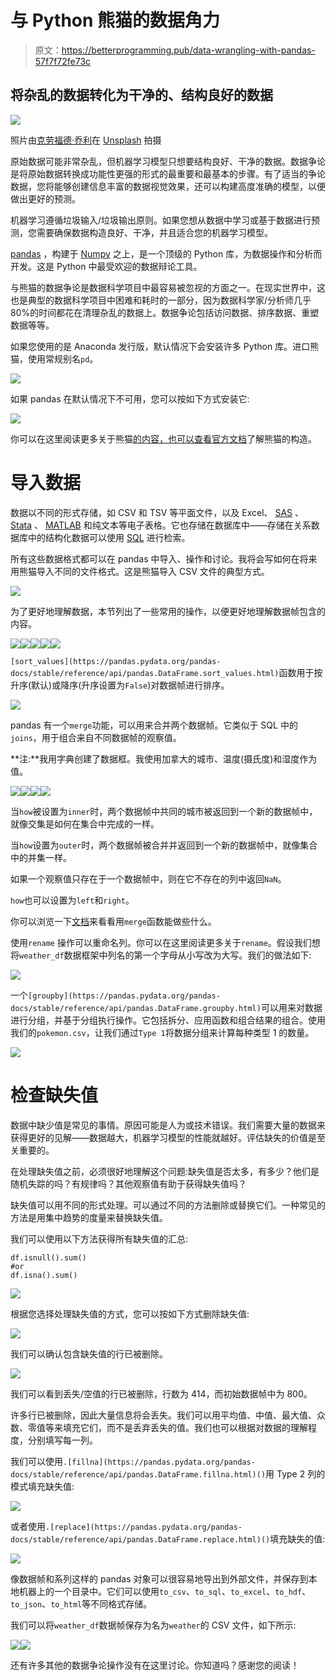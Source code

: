 # 与 Python 熊猫的数据角力

> 原文：<https://betterprogramming.pub/data-wrangling-with-pandas-57f7f72fe73c>

## 将杂乱的数据转化为干净的、结构良好的数据

![](img/42353eac039956c43cacaa0407387af7.png)

照片由[克劳福德·乔利](https://unsplash.com/@crawford?utm_source=medium&utm_medium=referral)在 [Unsplash](https://unsplash.com?utm_source=medium&utm_medium=referral) 拍摄

原始数据可能非常杂乱，但机器学习模型只想要结构良好、干净的数据。数据争论是将原始数据转换成功能性更强的形式的最重要和最基本的步骤。有了适当的争论数据，您将能够创建信息丰富的数据视觉效果，还可以构建高度准确的模型，以便做出更好的预测。

机器学习遵循垃圾输入/垃圾输出原则。如果您想从数据中学习或基于数据进行预测，您需要确保数据构造良好、干净，并且适合您的机器学习模型。

[pandas](https://pandas.pydata.org/) ，构建于 [Numpy](https://numpy.org/) 之上，是一个顶级的 Python 库，为数据操作和分析而开发。这是 Python 中最受欢迎的数据辩论工具。

与熊猫的数据争论是数据科学项目中最容易被忽视的方面之一。在现实世界中，这也是典型的数据科学项目中困难和耗时的一部分，因为数据科学家/分析师几乎 80%的时间都花在清理杂乱的数据上。数据争论包括访问数据、排序数据、重塑数据等等。

如果您使用的是 Anaconda 发行版，默认情况下会安装许多 Python 库。进口熊猫，使用常规别名`pd`。

![](img/ca165bb1e2c3d7b515f2dc08bbfd7dd2.png)

如果 pandas 在默认情况下不可用，您可以按如下方式安装它:

![](img/d8e52f047b1eeaa3c3f73589436cae28.png)

你可以在这里阅读更多关于熊猫[的内容，也可以查看官方](https://medium.com/better-programming/top-10-python-libraries-for-data-science-21e6cd95ca55)[文档](https://pandas.pydata.org/)了解熊猫的构造。

# **导入数据**

数据以不同的形式存储，如 CSV 和 TSV 等平面文件，以及 Excel、 [SAS](https://en.wikipedia.org/wiki/SAS_(software)) 、 [Stata](https://en.wikipedia.org/wiki/Stata) 、 [MATLAB](https://en.wikipedia.org/wiki/MATLAB) 和纯文本等电子表格。它也存储在数据库中——存储在关系数据库中的结构化数据可以使用 [SQL](https://en.wikipedia.org/wiki/SQL) 进行检索。

所有这些数据格式都可以在 pandas 中导入、操作和讨论。我将会写如何在将来用熊猫导入不同的文件格式。这是熊猫导入 CSV 文件的典型方式。

![](img/07b7263305c1259e58a939d5ddb908fa.png)

为了更好地理解数据，本节列出了一些常用的操作，以便更好地理解数据帧包含的内容。

![](img/23b0d87bab0b4d35465e7bccc1012259.png)![](img/02b9354353c4a5d3249ca4e67cdf1fe0.png)![](img/5f1b936ee5d237842e3bc4b1eac95c6c.png)![](img/91b8bc6c66c6126bd2498e340fb1e4f4.png)![](img/a080839e39c35418412b1453795b851c.png)

`[sort_values](https://pandas.pydata.org/pandas-docs/stable/reference/api/pandas.DataFrame.sort_values.html)`函数用于按升序(默认)或降序(升序设置为`False`)对数据帧进行排序。

![](img/39d68c80ef296837bbcd921ef56f4623.png)

pandas 有一个`merge`功能，可以用来合并两个数据帧。它类似于 SQL 中的`joins`，用于组合来自不同数据帧的观察值。

**注:**我用字典创建了数据框。我使用加拿大的城市、温度(摄氏度)和湿度作为值。

![](img/bf400b4bfaca0703679c33edab09f61c.png)![](img/c34550dcf580706b63a1cd173ffeeb4b.png)![](img/c232d251f78401942e8b8a24b5974702.png)![](img/c0e583c5ccbbbbf2c59576d99ee6e646.png)

当`how`被设置为`inner`时，两个数据帧中共同的城市被返回到一个新的数据帧中，就像交集是如何在集合中完成的一样。

当`how`设置为`outer`时，两个数据帧被合并并返回到一个新的数据帧中，就像集合中的并集一样。

如果一个观察值只存在于一个数据帧中，则在它不存在的列中返回`NaN`。

`how`也可以设置为`left`和`right`。

你可以浏览一下[文档](https://pandas.pydata.org/pandas-docs/stable/reference/api/pandas.DataFrame.merge.html)来看看用`merge`函数能做些什么。

使用`rename` 操作可以重命名列。你可以在这里阅读更多关于`rename`。假设我们想将`weather_df`数据框架中列名的第一个字母从小写改为大写。我们的做法如下:

![](img/b61eb4ccacb1ad13b65f3d0664e48020.png)

一个`[groupby](https://pandas.pydata.org/pandas-docs/stable/reference/api/pandas.DataFrame.groupby.html)`可以用来对数据进行分组，并基于分组执行操作。它包括拆分、应用函数和组合结果的组合。使用我们的`pokemon.csv`，让我们通过`Type 1`将数据分组来计算每种类型 1 的数量。

![](img/9ca20aa4fa0c14cc7068f962ab5b7dbb.png)

# **检查缺失值**

数据中缺少值是常见的事情。原因可能是人为或技术错误。我们需要大量的数据来获得更好的见解——数据越大，机器学习模型的性能就越好。评估缺失的价值是至关重要的。

在处理缺失值之前，必须很好地理解这个问题:缺失值是否太多，有多少？他们是随机失踪的吗？有规律吗？其他观察值有助于获得缺失值吗？

缺失值可以用不同的形式处理。可以通过不同的方法删除或替换它们。一种常见的方法是用集中趋势的度量来替换缺失值。

我们可以使用以下方法获得所有缺失值的汇总:

```
df.isnull().sum()
#or
df.isna().sum()
```

![](img/3f452ac2bcb2c5c7f32407973b2d98f4.png)

根据您选择处理缺失值的方式，您可以按如下方式删除缺失值:

![](img/b3f4072392b22ad53c3fda1b82565905.png)

我们可以确认包含缺失值的行已被删除。

![](img/c404f34328022f645db1d6a1f088e3c7.png)

我们可以看到丢失/空值的行已被删除，行数为 414，而初始数据帧中为 800。

许多行已被删除，因此大量信息将会丢失。我们可以用平均值、中值、最大值、众数、零值等来填充它们，而不是丢弃丢失的值。我们也可以根据对数据的理解程度，分别填写每一列。

我们可以使用`.[fillna](https://pandas.pydata.org/pandas-docs/stable/reference/api/pandas.DataFrame.fillna.html)()`用 Type 2 列的模式填充缺失值:

![](img/4df20482a2f637a4ce6e36103e09d616.png)

或者使用`.[replace](https://pandas.pydata.org/pandas-docs/stable/reference/api/pandas.DataFrame.replace.html)()`填充缺失的值:

![](img/097aab569684fa6e2b829689f96226c8.png)

像数据帧和系列这样的 pandas 对象可以很容易地导出到外部文件，并保存到本地机器上的一个目录中。它们可以使用`to_csv`、`to_sql`、`to_excel`、`to_hdf`、`to_json`、`to_html`等不同格式存储。

我们可以将`weather_df`数据帧保存为名为`weather`的 CSV 文件，如下所示:

![](img/d0df05eb77a8a4c9529223f55efa4a1c.png)![](img/70d73a058ecc2e584c1ecd9165ad69f9.png)

还有许多其他的数据争论操作没有在这里讨论。你知道吗？感谢您的阅读！